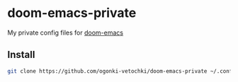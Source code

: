 # doom-emacs-private

My private config files for [doom-emacs](https://github.com/hlissner/doom-emacs)

## Install

``` sh
git clone https://github.com/ogonki-vetochki/doom-emacs-private ~/.config
```
